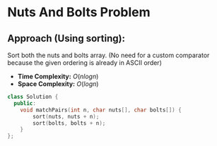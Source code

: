 # Nuts And Bolts Problem

## Approach (Using sorting):
Sort both the nuts and bolts array. (No need for a custom comparator because the given ordering is already in ASCII order)

- **Time Complexity:** $O(nlogn)$
- **Space Complexity:** $O(logn)$
  

```cpp
class Solution {
  public:
    void matchPairs(int n, char nuts[], char bolts[]) {
        sort(nuts, nuts + n);
        sort(bolts, bolts + n);
    }
};
```